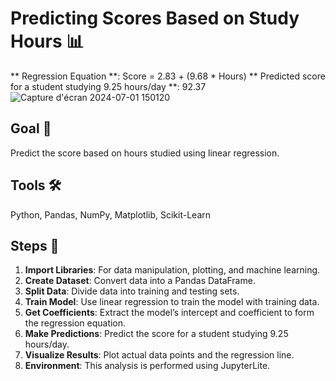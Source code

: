 # Predicting Scores Based on Study Hours 📊

** Regression Equation **: Score = 2.83 + (9.68 * Hours)
** Predicted score for a student studying 9.25 hours/day **: 92.37
![Capture d'écran 2024-07-01 150120](https://github.com/tass25/Predict-Student-Scores-with-Linear-Regression/assets/101891297/353725d5-068a-4f7a-a6d3-32958f91f1a4)

## Goal 🎯
Predict the score based on hours studied using linear regression.

## Tools 🛠️
Python, Pandas, NumPy, Matplotlib, Scikit-Learn

## Steps 📝
1. **Import Libraries**: For data manipulation, plotting, and machine learning.
2. **Create Dataset**: Convert data into a Pandas DataFrame.
3. **Split Data**: Divide data into training and testing sets.
4. **Train Model**: Use linear regression to train the model with training data.
5. **Get Coefficients**: Extract the model’s intercept and coefficient to form the regression equation.
6. **Make Predictions**: Predict the score for a student studying 9.25 hours/day.
7. **Visualize Results**: Plot actual data points and the regression line.
8. **Environment**: This analysis is performed using JupyterLite.



